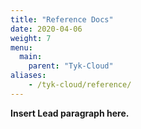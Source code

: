 ```yaml
---
title: "Reference Docs"
date: 2020-04-06
weight: 7
menu:
  main:
    parent: "Tyk-Cloud"
aliases:
    - /tyk-cloud/reference/
---
```


**Insert Lead paragraph here.**